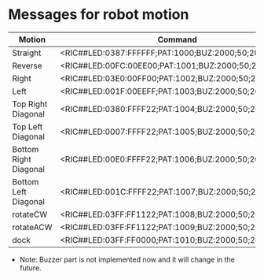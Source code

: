 # Messages for robot motion
| Motion | Command |
| --- | --- |
| Straight | <RIC##LED:0387:FFFFFF;PAT:1000;BUZ:2000;50;2001#RIC> |
| Reverse | <RIC##LED:00FC:00EE00;PAT:1001;BUZ:2000;50;2003#RIC> |
| Right | <RIC##LED:03E0:00FF00;PAT:1002;BUZ:2000;50;2002#RIC> |
| Left | <RIC##LED:001F:00EEFF;PAT:1003;BUZ:2000;50;2003#RIC> |
| Top Right Diagonal | <RIC##LED:0380:FFFF22;PAT:1004;BUZ:2000;50;2003#RIC> |
| Top Left Diagonal | <RIC##LED:0007:FFFF22;PAT:1005;BUZ:2000;50;2003#RIC> |
| Bottom Right Diagonal | <RIC##LED:00E0:FFFF22;PAT:1006;BUZ:2000;50;2003#RIC> |
| Bottom Left Diagonal | <RIC##LED:001C:FFFF22;PAT:1007;BUZ:2000;50;2003#RIC> |
| rotateCW | <RIC##LED:03FF:FF1122;PAT:1008;BUZ:2000;50;2003#RIC> |
| rotateACW | <RIC##LED:03FF:FF1122;PAT:1009;BUZ:2000;50;2003#RIC> |
| dock | <RIC##LED:03FF:FF0000;PAT:1010;BUZ:2000;50;2003#RIC> |

* Note: Buzzer part is not implemented now and it will change in the future.
